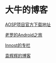 # 大牛的博客


[AOSP项目官方下载地址](https://source.android.com/setup/build/downloading)

[老罗的Android之旅](https://blog.csdn.net/luoshengyang)

[Innost的专栏](https://blog.csdn.net/innost)

[袁辉辉的博客](http://gityuan.com/)
